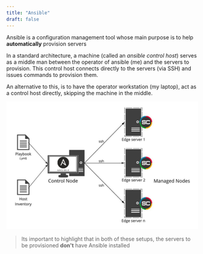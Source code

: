 ```yaml
---
title: "Ansible"
draft: false
---
```


Ansible is a configuration management tool whose main purpose is to help **automatically** provision servers

In a standard architecture, a machine (called an *ansible control host*) serves as a middle man between the operator of ansible (me) and the servers to provision. This control host connects directly to the servers (via SSH) and issues commands to provision them. 

An alternative to this, is to have the operator workstation (my laptop), act as a control host directly, skipping the machine in the middle. 

![](/images/Ansible/general.jpg)

> Its important to highlight that in both of these setups, the servers to be provisioned **don't** have Ansible installed